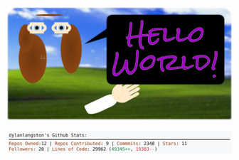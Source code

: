 <!-- 
Version 2.0.92
Built Mon Jul 29 2024 05:06:27 GMT+0000 (Coordinated Universal Time)
-->

<h1 align="center">
  <a href="https://github.com/dylanlangston/dylanlangston/tree/master/src" title="Click to View Source">
    <picture width="100%" alt="Dylan">
      <source media="(prefers-color-scheme: dark)" srcset="dylan-dark.svg?version=2.0.92">
      <img src="dylan-light.svg?version=2.0.92" alt="Dylan">
    </picture>
  </a>
</h1>

<div align="center">
  <picture width="100%" alt="Profile Info and Stats">
    <source media="(prefers-color-scheme: dark)" srcset="stats-dark.svg?version=2.0.92">
    <img src="stats-light.svg?version=2.0.92" alt="Profile Info and Stats">
  </picture>
</div>
